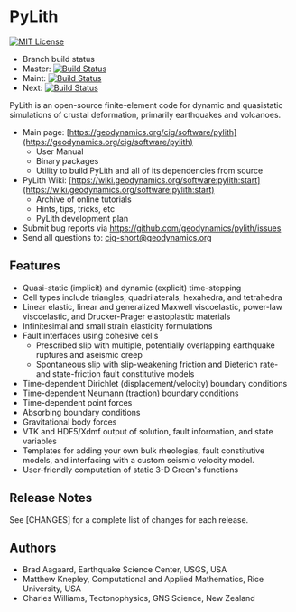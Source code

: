 # PyLith

[![MIT License](https://img.shields.io/badge/license-MIT-blue.svg)](https://github.com/geodynamics/pylith/blob/master/COPYING)

* Branch build status
* Master: [![Build Status](https://travis-ci.org/geodynamics/pylith.svg?branch=master)](https://travis-ci.org/geodynamics/pylith)
* Maint: [![Build Status](https://travis-ci.org/geodynamics/pylith.svg?branch=maint)](https://travis-ci.org/geodynamics/pylith)
* Next: [![Build Status](https://travis-ci.org/geodynamics/pylith.svg?branch=next)](https://travis-ci.org/geodynamics/pylith)


PyLith is an open-source finite-element code for dynamic and
quasistatic simulations of crustal deformation, primarily earthquakes
and volcanoes.

* Main page: [https://geodynamics.org/cig/software/pylith](https://geodynamics.org/cig/software/pylith)
  * User Manual
  * Binary packages
  * Utility to build PyLith and all of its dependencies from source
* PyLith Wiki: [https://wiki.geodynamics.org/software:pylith:start](https://wiki.geodynamics.org/software:pylith:start)
  * Archive of online tutorials
  * Hints, tips, tricks, etc
  * PyLith development plan 
* Submit bug reports via https://github.com/geodynamics/pylith/issues
* Send all questions to: cig-short@geodynamics.org


## Features

* Quasi-static (implicit) and dynamic (explicit) time-stepping
* Cell types include triangles, quadrilaterals, hexahedra, and tetrahedra
* Linear elastic, linear and generalized Maxwell viscoelastic, power-law viscoelastic, and Drucker-Prager elastoplastic materials
* Infinitesimal and small strain elasticity formulations
* Fault interfaces using cohesive cells
  * Prescribed slip with multiple, potentially overlapping earthquake ruptures and aseismic creep
  * Spontaneous slip with slip-weakening friction and Dieterich rate- and state-friction fault constitutive models
* Time-dependent Dirichlet (displacement/velocity) boundary conditions
* Time-dependent Neumann (traction) boundary conditions
* Time-dependent point forces
* Absorbing boundary conditions
* Gravitational body forces
* VTK and HDF5/Xdmf output of solution, fault information, and state variables
* Templates for adding your own bulk rheologies, fault constitutive models, and interfacing with a custom seismic velocity model.
* User-friendly computation of static 3-D Green's functions

## Release Notes

See [CHANGES] for a complete list of changes for each release.

## Authors

* Brad Aagaard, Earthquake Science Center, USGS, USA
* Matthew Knepley, Computational and Applied Mathematics, Rice University, USA
* Charles Williams, Tectonophysics, GNS Science, New Zealand
